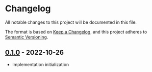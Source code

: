 # Changelog

All notable changes to this project will be documented in this file.

The format is based on [Keep a Changelog](https://keepachangelog.com/en/1.0.0/),
and this project adheres to [Semantic Versioning](https://semver.org/spec/v2.0.0.html).

## [0.1.0] - 2022-10-26

- Implementation initialization

[0.1.0]: https://github.com/md-py/md.message.rabbitmq.pika/releases/tag/0.1.0
